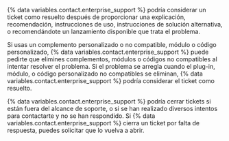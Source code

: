 {% data variables.contact.enterprise_support %} podría considerar un ticket como resuelto después de proporcionar una explicación, recomendación, instrucciones de uso, instrucciones de solución alternativa, o recomendándote un lanzamiento disponible que trata el problema.

Si usas un complemento personalizado o no compatible, módulo o código personalizado, {% data variables.contact.enterprise_support %} puede pedirte que elimines complementos, módulos o códigos no compatibles al intentar resolver el problema. Si el problema se arregla cuando el plug-in, módulo, o código personalizado no compatibles se eliminan, {% data variables.contact.enterprise_support %} podría considerar el ticket como resuelto.

{% data variables.contact.enterprise_support %} podría cerrar tickets si están fuera del alcance de soporte, o si se han realizado diversos intentos para contactarte y no se han respondido. Si {% data variables.contact.enterprise_support %} cierra un ticket por falta de respuesta, puedes solicitar que lo vuelva a abrir.
